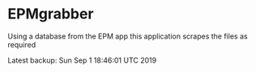 # EPMgrabber
Using a database from the EPM app this application scrapes the files as required


Latest backup: Sun Sep 1 18:46:01 UTC 2019
